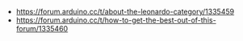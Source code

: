 - https://forum.arduino.cc/t/about-the-leonardo-category/1335459
- https://forum.arduino.cc/t/how-to-get-the-best-out-of-this-forum/1335460

